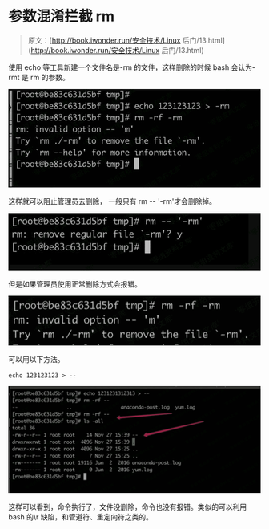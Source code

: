 # 参数混淆拦截 rm

> 原文：[http://book.iwonder.run/安全技术/Linux 后门/13.html](http://book.iwonder.run/安全技术/Linux 后门/13.html)

使用 echo 等工具新建一个文件名是-rm 的文件，这样删除的时候 bash 会认为-rmt 是 rm 的参数。

![image](img/9af00deb8861021cc178494fd6270496.png)

这样就可以阻止管理员去删除， 一般只有 rm -- '-rm'才会删除掉。

![image](img/e6f96ec00b8832fe68d37dc6823072f7.png)

但是如果管理员使用正常删除方式会报错。

![image](img/b8916cc061b5a86f4b340da43805617c.png)

可以用以下方法。

```
echo 123123123 > -- 
```

![image](img/605ae4dc17659c4b475951aad6f13d76.png)

这样可以看到，命令执行了，文件没删除，命令也没有报错。类似的可以利用 bash 的\r 缺陷，和管道符、重定向符之类的。

